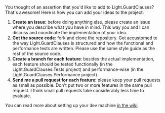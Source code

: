 You thought of an assertion that you'd like to add to Light.GuardClauses? That's awesome! Here is how you can add your ideas to the project:

1. **Create an issue**: before doing anything else, please create an issue where you describe what you have in mind. This way you and I can discuss and coordinate the implementation of your idea.
2. **Get the source code**: fork and clone the repository. Get accustomed to the way Light.GuardClauses is structured and how the functional and performance tests are written. Please use the same style guide as the rest of the source code.
3. **Create a branch for each feature**: besides the actual implementation, each feature should be tested functionally (in the Light.GuardClauses.Tests project) and performance-wise (in the Light.GuardClauses.Performance project).
4. **Send me a pull request for each feature**: please keep your pull requests as small as possible. Don't put two or more features in the same pull request. I think small pull requests take considerably less time to evaluate.

You can read more about setting up your dev machine [in the wiki](https://github.com/feO2x/Light.GuardClauses/wiki/How-to-Contribute-and-Build).
